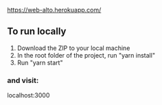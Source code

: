 https://web-alto.herokuapp.com/

## To run locally
1. Download the ZIP to your local machine
2. In the root folder of the project, run "yarn install"
3. Run "yarn start" 

### and visit:

localhost:3000
